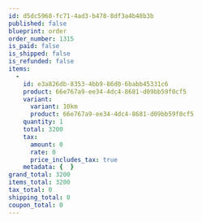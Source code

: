 ```yaml
---
id: d5dc5968-fc71-4ad3-b478-8df3a4b48b3b
published: false
blueprint: order
order_number: 1315
is_paid: false
is_shipped: false
is_refunded: false
items:
  -
    id: e3a826db-8353-4bb9-86d0-6babb45331c6
    product: 66e767a9-ee34-4dc4-8681-d09bb59f0cf5
    variant:
      variant: 10km
      product: 66e767a9-ee34-4dc4-8681-d09bb59f0cf5
    quantity: 1
    total: 3200
    tax:
      amount: 0
      rate: 0
      price_includes_tax: true
    metadata: {  }
grand_total: 3200
items_total: 3200
tax_total: 0
shipping_total: 0
coupon_total: 0
---
```

